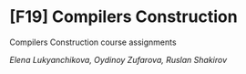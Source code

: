 # [F19] Compilers Construction

Compilers Construction course assignments

_Elena Lukyanchikova, Oydinoy Zufarova, Ruslan Shakirov_
